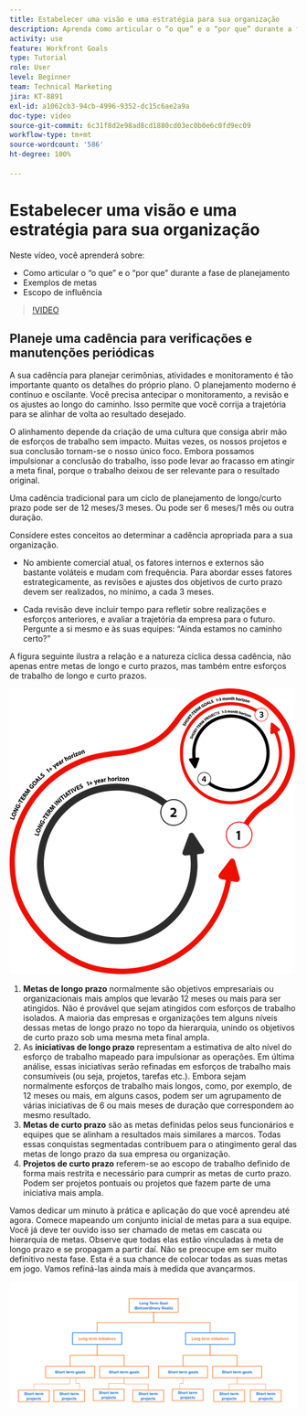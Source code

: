 ```yaml
---
title: Estabelecer uma visão e uma estratégia para sua organização
description: Aprenda como articular o “o que” e o “por que” durante a fase de planejamento, exemplos de metas e escopo de influência.
activity: use
feature: Workfront Goals
type: Tutorial
role: User
level: Beginner
team: Technical Marketing
jira: KT-8891
exl-id: a1062cb3-94cb-4996-9352-dc15c6ae2a9a
doc-type: video
source-git-commit: 6c31f8d2e98ad8cd1880cd03ec0b0e6c0fd9ec09
workflow-type: tm+mt
source-wordcount: '586'
ht-degree: 100%

---
```


# Estabelecer uma visão e uma estratégia para sua organização

Neste vídeo, você aprenderá sobre:

* Como articular o “o que” e o “por que” durante a fase de planejamento
* Exemplos de metas
* Escopo de influência

>[!VIDEO](https://video.tv.adobe.com/v/335185/?quality=12&learn=on)

## Planeje uma cadência para verificações e manutenções periódicas

A sua cadência para planejar cerimônias, atividades e monitoramento é tão importante quanto os detalhes do próprio plano. O planejamento moderno é contínuo e oscilante. Você precisa antecipar o monitoramento, a revisão e os ajustes ao longo do caminho. Isso permite que você corrija a trajetória para se alinhar de volta ao resultado desejado.

O alinhamento depende da criação de uma cultura que consiga abrir mão de esforços de trabalho sem impacto. Muitas vezes, os nossos projetos e sua conclusão tornam-se o nosso único foco. Embora possamos impulsionar a conclusão do trabalho, isso pode levar ao fracasso em atingir a meta final, porque o trabalho deixou de ser relevante para o resultado original.

Uma cadência tradicional para um ciclo de planejamento de longo/curto prazo pode ser de 12 meses/3 meses. Ou pode ser 6 meses/1 mês ou outra duração.

Considere estes conceitos ao determinar a cadência apropriada para a sua organização.

* No ambiente comercial atual, os fatores internos e externos são bastante voláteis e mudam com frequência. Para abordar esses fatores estrategicamente, as revisões e ajustes dos objetivos de curto prazo devem ser realizados, no mínimo, a cada 3 meses.

* Cada revisão deve incluir tempo para refletir sobre realizações e esforços anteriores, e avaliar a trajetória da empresa para o futuro. Pergunte a si mesmo e às suas equipes: “Ainda estamos no caminho certo?”

A figura seguinte ilustra a relação e a natureza cíclica dessa cadência, não apenas entre metas de longo e curto prazos, mas também entre esforços de trabalho de longo e curto prazos.

![Um gráfico de um ciclo de execução estratégica](assets/02-workfront-goals-strategic-execution-cycle.png)

1. **Metas de longo prazo** normalmente são objetivos empresariais ou organizacionais mais amplos que levarão 12 meses ou mais para ser atingidos. Não é provável que sejam atingidos com esforços de trabalho isolados. A maioria das empresas e organizações tem alguns níveis dessas metas de longo prazo no topo da hierarquia, unindo os objetivos de curto prazo sob uma mesma meta final ampla.
1. As **iniciativas de longo prazo** representam a estimativa de alto nível do esforço de trabalho mapeado para impulsionar as operações. Em última análise, essas iniciativas serão refinadas em esforços de trabalho mais consumíveis (ou seja, projetos, tarefas etc.). Embora sejam normalmente esforços de trabalho mais longos, como, por exemplo, de 12 meses ou mais, em alguns casos, podem ser um agrupamento de várias iniciativas de 6 ou mais meses de duração que correspondem ao mesmo resultado.
1. **Metas de curto prazo** são as metas definidas pelos seus funcionários e equipes que se alinham a resultados mais similares a marcos. Todas essas conquistas segmentadas contribuem para o atingimento geral das metas de longo prazo da sua empresa ou organização.
1. **Projetos de curto prazo** referem-se ao escopo de trabalho definido de forma mais restrita e necessário para cumprir as metas de curto prazo. Podem ser projetos pontuais ou projetos que fazem parte de uma iniciativa mais ampla.

<!--
Your turn graphic
-->

Vamos dedicar um minuto à prática e aplicação do que você aprendeu até agora. Comece mapeando um conjunto inicial de metas para a sua equipe. Você já deve ter ouvido isso ser chamado de metas em cascata ou hierarquia de metas. Observe que todas elas estão vinculadas à meta de longo prazo e se propagam a partir daí. Não se preocupe em ser muito definitivo nesta fase. Esta é a sua chance de colocar todas as suas metas em jogo. Vamos refiná-las ainda mais à medida que avançarmos.

![Um gráfico de mapeamento de metas de curto e longo prazos](assets/03-workfront-goals-goal-mapping.png)
